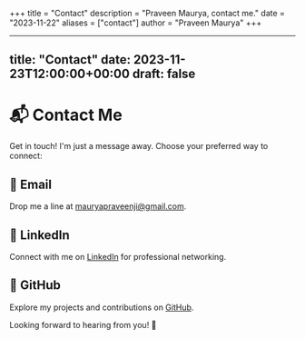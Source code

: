 +++
title = "Contact"
description = "Praveen Maurya, contact me."
date = "2023-11-22"
aliases = ["contact"]
author = "Praveen Maurya"
+++

---
title: "Contact"
date: 2023-11-23T12:00:00+00:00
draft: false
---

# 📬 Contact Me

Get in touch! I'm just a message away. Choose your preferred way to connect:

## 📧 Email

Drop me a line at [mauryapraveenji@gmail.com](mailto:mauryapraveenji@gmail.com).

## 🤝 LinkedIn

Connect with me on [LinkedIn](https://www.linkedin.com/in/praveenmaurya09) for professional networking.

## 🚀 GitHub

Explore my projects and contributions on [GitHub](https://github.com/praveenmaurya09).

Looking forward to hearing from you! 🌟

